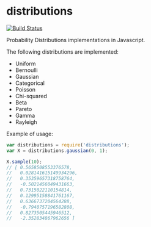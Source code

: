 # distributions

[![Build Status](https://travis-ci.org/rodrigosetti/distributions.svg)](https://travis-ci.org/rodrigosetti/distributions)

Probability Distributions implementations in Javascript.

The following distributions are implemented:

 * Uniform
 * Bernoulli
 * Gaussian
 * Categorical
 * Poisson
 * Chi-squared
 * Beta
 * Pareto
 * Gamma
 * Rayleigh

Example of usage:

```javascript
var distributions = require('distributions');
var X = distributions.gaussian(0, 1);

X.sample(10);
// [ 0.5658508553376578,
//   0.028141615149934296,
//   0.35359657318758764,
//   -0.5021456049431663,
//   0.7315022110154814,
//   0.12995158841761167,
//   0.6366737204564288,
//   -0.7940757196582808,
//   0.8273505445946512,
//   -2.352834867962656 ]
```
